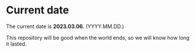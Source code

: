# Current date

The current date is **2023.03.06.** (YYYY.MM.DD.)

This repository will be good when the world ends, so we will know how long it lasted.